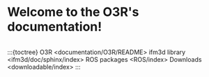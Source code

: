 Welcome to the O3R's documentation!
=============================================
```{include} news.md
```

:::{toctree}
O3R <documentation/O3R/README>
ifm3d library <ifm3d/doc/sphinx/index>
ROS packages <ROS/index>
Downloads <downloadable/index>
:::
 